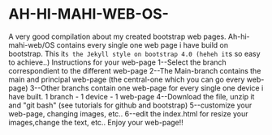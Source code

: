 # AH-HI-MAHI-WEB-OS-
A very good compilation about my created bootstrap web pages.
Ah-hi-mahi-web/OS contains every single one web page i have build on bootstrap.
This it`s the Jekyll style on bootstrap 4.0 (heheh it`s so easy to achieve..)
Instructions for your web-page
1--Select the branch correspondient to the different web-page
2--The Main-branch contains the main and principal web-page (the central-one which you can go every web-page)
3--Other branchs contain one web-page for every single one device i have built. 1 branch - 1 device - 1 web-page
4--Download the file, unzip it and "git bash" (see tutorials for github and bootstrap)
5--customize your web-page, changing images, etc..
6--edit the index.html for resize your images,change the text, etc..
Enjoy your web-page!!
